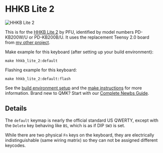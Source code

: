 # HHKB Lite 2

![HHKB Lite 2](https://deskthority.net/wiki/images/e/ed/HHKB_Lite_2.jpg)

This is for the [HHKB Lite 2](https://deskthority.net/wiki/HHKB_Lite)
by PFU, identified by model numbers PD-KB200W/U or PD-KB200B/U. It
uses the replacement Teensy 2.0 board from [my other
project](https://github.com/thirteen37/HHKB-Lite-2-Teensy).

Make example for this keyboard (after setting up your build environment):

    make hhkb_lite_2:default

Flashing example for this keyboard:

    make hhkb_lite_2:default:flash

See the [build environment setup](https://docs.qmk.fm/#/getting_started_build_tools) and the [make instructions](https://docs.qmk.fm/#/getting_started_make_guide) for more information. Brand new to QMK? Start with our [Complete Newbs Guide](https://docs.qmk.fm/#/newbs).

## Details

The `default` keymap is nearly the official standard US QWERTY, except
with the `Delete` key behaving like `BS`, which is as if DIP `SW3` is
set.

While there are two physical `Fn` keys on the keyboard, they are
electrically indistinguishable (same wiring matrix) so they can not be
assigned different keycodes.
